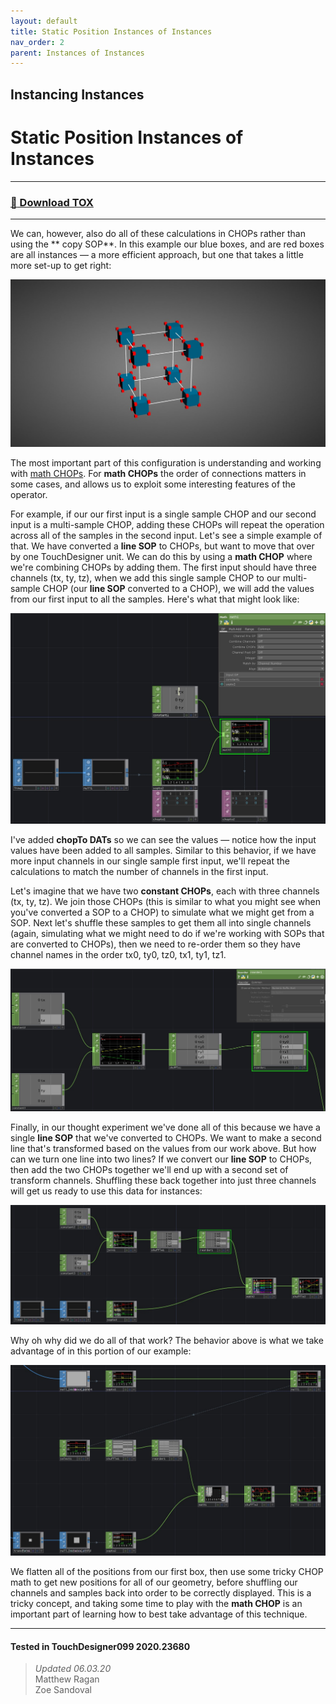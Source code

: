 ```yaml
---
layout: default
title: Static Position Instances of Instances
nav_order: 2
parent: Instances of Instances
---
```


## Instancing Instances
# Static Position Instances of Instances

----

### [:floppy_disk: Download TOX](https://github.com/mir-lab/touchdesigner-instancing-examples-code/raw/main/tox/011-instances-of-instances/container_static_position.tox)

----

We can, however, also do all of these calculations in CHOPs rather than using the ** copy SOP**. In this example our blue boxes, and are red boxes are all instances — a more efficient approach, but one that takes a little more set-up to get right:

![](https://github.com/mir-lab/td-instacning-copy-temp/blob/master/assets/images/instances-of-instnaces/static-pos/static-pos-01.jpg?raw=true)

The most important part of this configuration is understanding and working with [math CHOPs](https://docs.derivative.ca/Math_CHOP). For **math CHOPs** the order of connections matters in some cases, and allows us to exploit some interesting features of the operator. 

For example, if our our first input is a single sample CHOP and our second input is a multi-sample CHOP, adding these CHOPs will repeat the operation across all of the samples in the second input. Let's see a simple example of that. We have converted a **line SOP** to CHOPs, but want to move that over by one TouchDesigner unit. We can do this by using a **math CHOP** where we're combining CHOPs by adding them. The first input should have three channels (tx, ty, tz), when we add this single sample CHOP to our multi-sample CHOP (our **line SOP** converted to a CHOP), we will add the values from our first input to all the samples. Here's what that might look like:

![](https://github.com/mir-lab/td-instacning-copy-temp/blob/master/assets/images/instances-of-instnaces/static-pos/static-pos-02.jpg?raw=true)

I've added **chopTo DATs** so we can see the values — notice how the input values have been added to all samples. Similar to this behavior, if we have more input channels in our single sample first input, we'll repeat the calculations to match the number of channels in the first input.

Let's imagine that we have two **constant CHOPs**, each with three channels (tx, ty, tz). We join those CHOPs (this is similar to what you might see when you've converted a SOP to a CHOP) to simulate what we might get from a SOP. Next let's shuffle these samples to get them all into single channels (again, simulating what we might need to do if we're working with SOPs that are converted to CHOPs), then we need to re-order them so they have channel names in the order tx0, ty0, tz0, tx1, ty1, tz1.

![](https://github.com/mir-lab/td-instacning-copy-temp/blob/master/assets/images/instances-of-instnaces/static-pos/static-pos-03.jpg?raw=true)

Finally, in our thought experiment we've done all of this because we have a single **line SOP** that we've converted to CHOPs. We want to make a second line that's transformed based on the values from our work above. But how can we turn one line into two lines? If we convert our **line SOP** to CHOPs, then add the two CHOPs together we'll end up with a second set of transform channels. Shuffling these back together into just three channels will get us ready to use this data for instances:

![](https://github.com/mir-lab/td-instacning-copy-temp/blob/master/assets/images/instances-of-instnaces/static-pos/static-pos-04.jpg?raw=true)

Why oh why did we do all of that work? The behavior above is what we take advantage of in this portion of our example:

![](https://github.com/mir-lab/td-instacning-copy-temp/blob/master/assets/images/instances-of-instnaces/static-pos/static-pos-05.jpg?raw=true)

We flatten all of the positions from our first box, then use some tricky CHOP math to get new positions for all of our geometry, before shuffling our channels and samples back into order to be correctly displayed. This is a tricky concept, and taking some time to play with the **math CHOP** is an important part of learning how to best take advantage of this technique.

---

#### Tested in TouchDesigner099 2020.23680 
>*Updated 06.03.20*  
Matthew Ragan  
Zoe Sandoval  